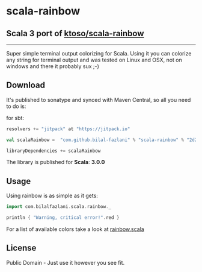 scala-rainbow
=============

## Scala 3 port of [ktoso/scala-rainbow](https://github.com/ktoso/scala-rainbow)

-------

Super simple terminal output colorizing for Scala.
Using it you can colorize any string for terminal output and was tested on Linux and OSX, not on windows and there it probably sux ;-)

Download
--------

It's published to sonatype and synced with Maven Central, so all you need to do is:

for sbt:

```scala
resolvers += "jitpack" at "https://jitpack.io"

val scalaRainbow =  "com.github.bilal-fazlani" % "scala-rainbow" % "2d27b7de6b"

libraryDependencies += scalaRainbow
```

The library is published for **Scala**: **3.0.0**

Usage
------
Using rainbow is as simple as it gets:

```scala
import com.bilalfazlani.scala.rainbow._

println { "Warning, critical error!".red }
```

For a list of available colors take a look at [rainbow.scala](/src/main/scala/com/bilalfazlani/scala/rainbow/rainbow.scala) 

License
-------
Public Domain - Just use it however you see fit.
